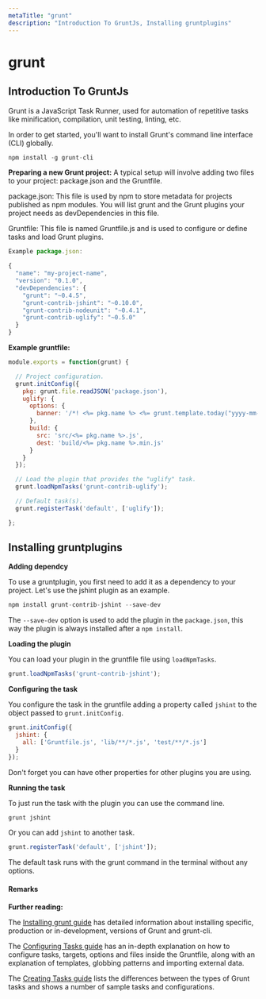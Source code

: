 ```yaml
---
metaTitle: "grunt"
description: "Introduction To GruntJs, Installing gruntplugins"
---
```


# grunt




## Introduction To GruntJs


Grunt is a JavaScript Task Runner, used for automation of repetitive tasks like minification, compilation, unit testing, linting, etc.

In order to get started, you'll want to install Grunt's command line interface (CLI) globally.

```js
npm install -g grunt-cli

```

**Preparing a new Grunt project:**
A typical setup will involve adding two files to your project: package.json and the Gruntfile.

package.json: This file is used by npm to store metadata for projects published as npm modules. You will list grunt and the Grunt plugins your project needs as devDependencies in this file.

Gruntfile: This file is named Gruntfile.js and is used to configure or define tasks and load Grunt plugins.

```js
Example package.json:

{
  "name": "my-project-name",
  "version": "0.1.0",
  "devDependencies": {
    "grunt": "~0.4.5",
    "grunt-contrib-jshint": "~0.10.0",
    "grunt-contrib-nodeunit": "~0.4.1",
    "grunt-contrib-uglify": "~0.5.0"
  }
}

```

**Example gruntfile:**

```js
module.exports = function(grunt) {

  // Project configuration.
  grunt.initConfig({
    pkg: grunt.file.readJSON('package.json'),
    uglify: {
      options: {
        banner: '/*! <%= pkg.name %> <%= grunt.template.today("yyyy-mm-dd") %> */\n'
      },
      build: {
        src: 'src/<%= pkg.name %>.js',
        dest: 'build/<%= pkg.name %>.min.js'
      }
    }
  });

  // Load the plugin that provides the "uglify" task.
  grunt.loadNpmTasks('grunt-contrib-uglify');

  // Default task(s).
  grunt.registerTask('default', ['uglify']);

};

```



## Installing gruntplugins


**Adding dependcy**

To use a gruntplugin, you first need to add it as a dependency to your project. Let's use the jshint plugin as an example.

```js
npm install grunt-contrib-jshint --save-dev

```

The `--save-dev` option is used to add the plugin in the `package.json`, this way the plugin is always installed after a `npm install`.

**Loading the plugin**

You can load your plugin in the gruntfile file using `loadNpmTasks`.

```js
grunt.loadNpmTasks('grunt-contrib-jshint');

```

**Configuring the task**

You configure the task in the gruntfile adding a property called `jshint` to the object passed to `grunt.initConfig`.

```js
grunt.initConfig({
  jshint: {
    all: ['Gruntfile.js', 'lib/**/*.js', 'test/**/*.js']
  }
});

```

Don't forget you can have other properties for other plugins you are using.

**Running the task**

To just run the task with the plugin you can use the command line.

```js
grunt jshint

```

Or you can add `jshint` to another task.

```js
grunt.registerTask('default', ['jshint']);

```

The default task runs with the grunt command in the terminal without any options.



#### Remarks


**Further reading:**

The [Installing grunt guide](http://gruntjs.com/installing-grunt) has detailed information about installing specific, production or in-development, versions of Grunt and grunt-cli.

The [Configuring Tasks guide](http://gruntjs.com/configuring-tasks) has an in-depth explanation on how to configure tasks, targets, options and files inside the Gruntfile, along with an explanation of templates, globbing patterns and importing external data.

The [Creating Tasks guide](http://gruntjs.com/creating-tasks) lists the differences between the types of Grunt tasks and shows a number of sample tasks and configurations.

